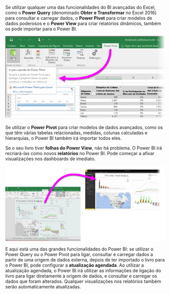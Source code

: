 Se utilizar qualquer uma das funcionalidades do BI avançadas do Excel, como o **Power Query** (denominado **Obter e Transformar** no Excel 2016) para consultar e carregar dados, o **Power Pivot** para criar modelos de dados poderosos e o **Power View** para criar relatórios dinâmicos, também os pode importar para o Power BI.

![](media/5-3-import-powerpivot-powerview/5-3_1.png)

Se utilizar o **Power Pivot** para criar modelos de dados avançados, como os que têm várias tabelas relacionadas, medidas, colunas calculadas e hierarquias, o Power BI também irá importar todos eles.

Se o seu livro tiver **folhas do Power View**, não há problema. O Power BI irá recriará-las como novos **relatórios** no Power BI. Pode começar a afixar visualizações nos dashboards de imediato.

![](media/5-3-import-powerpivot-powerview/5-3_2.png)

E aqui está uma das grandes funcionalidades do Power BI: se utilizar o Power Query ou o Power Pivot para ligar, consultar e carregar dados a partir de uma origem de dados externa, depois de ter importado o livro para o Power BI, pode configurar a **atualização agendada**. Ao utilizar a atualização agendada, o Power BI irá utilizar as informações de ligação do livro para ligar diretamente à origem de dados, e consultar e carregar os dados que foram alterados. Qualquer visualizações nos relatórios também serão automaticamente atualizadas.

